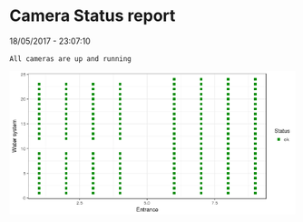 Camera Status report
================
18/05/2017 - 23:07:10

    All cameras are up and running

![](camreport_files/figure-markdown_github/unnamed-chunk-2-1.png)
